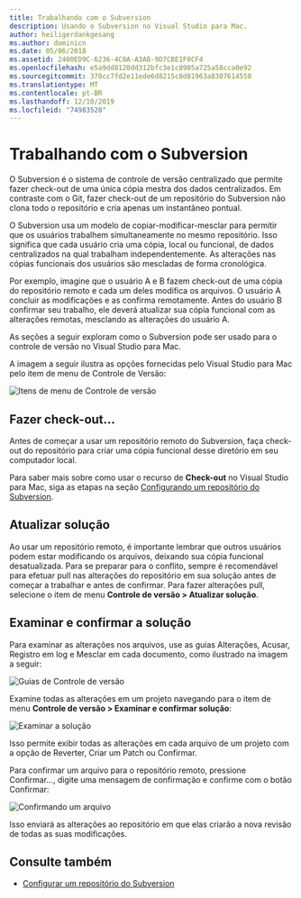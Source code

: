 ```yaml
---
title: Trabalhando com o Subversion
description: Usando o Subversion no Visual Studio para Mac.
author: heiligerdankgesang
ms.author: dominicn
ms.date: 05/06/2018
ms.assetid: 2400ED9C-6236-4C0A-A3AB-9D7CBE1F0CF4
ms.openlocfilehash: e5a9dd8120dd312bfc3e1c8905a725a58cca0e92
ms.sourcegitcommit: 370cc7fd2e11ede6d8215c8d81963a8307614550
ms.translationtype: MT
ms.contentlocale: pt-BR
ms.lasthandoff: 12/10/2019
ms.locfileid: "74983528"
---
```

# <a name="working-with-subversion"></a>Trabalhando com o Subversion

O Subversion é o sistema de controle de versão centralizado que permite fazer check-out de uma única cópia mestra dos dados centralizados. Em contraste com o Git, fazer check-out de um repositório do Subversion não clona todo o repositório e cria apenas um instantâneo pontual.

O Subversion usa um modelo de copiar-modificar-mesclar para permitir que os usuários trabalhem simultaneamente no mesmo repositório. Isso significa que cada usuário cria uma cópia, local ou funcional, de dados centralizados na qual trabalham independentemente. As alterações nas cópias funcionais dos usuários são mescladas de forma cronológica.

Por exemplo, imagine que o usuário A e B fazem check-out de uma cópia do repositório remoto e cada um deles modifica os arquivos. O usuário A concluir as modificações e as confirma remotamente. Antes do usuário B confirmar seu trabalho, ele deverá atualizar sua cópia funcional com as alterações remotas, mesclando as alterações do usuário A.

As seções a seguir exploram como o Subversion pode ser usado para o controle de versão no Visual Studio para Mac.

A imagem a seguir ilustra as opções fornecidas pelo Visual Studio para Mac pelo item de menu de Controle de Versão:

![Itens de menu de Controle de versão](media/version-control-svnVersionControlMenu.png)

## <a name="checkout"></a>Fazer check-out...

Antes de começar a usar um repositório remoto do Subversion, faça check-out do repositório para criar uma cópia funcional desse diretório em seu computador local.

Para saber mais sobre como usar o recurso de **Check-out** no Visual Studio para Mac, siga as etapas na seção [Configurando um repositório do Subversion](set-up-subversion-repository.md).

## <a name="update-solution"></a>Atualizar solução

Ao usar um repositório remoto, é importante lembrar que outros usuários podem estar modificando os arquivos, deixando sua cópia funcional desatualizada. Para se preparar para o conflito, sempre é recomendável para efetuar pull nas alterações do repositório em sua solução antes de começar a trabalhar e antes de confirmar. Para fazer alterações pull, selecione o item de menu **Controle de versão > Atualizar solução**.

## <a name="review-solution-and-commit"></a>Examinar e confirmar a solução

Para examinar as alterações nos arquivos, use as guias Alterações, Acusar, Registro em log e Mesclar em cada documento, como ilustrado na imagem a seguir:

![Guias de Controle de versão](media/version-control-vcTabs.png)

Examine todas as alterações em um projeto navegando para o item de menu **Controle de versão > Examinar e confirmar solução**:

![Examinar a solução](media/version-control-vcStatus.png)

Isso permite exibir todas as alterações em cada arquivo de um projeto com a opção de Reverter, Criar um Patch ou Confirmar.

Para confirmar um arquivo para o repositório remoto, pressione Confirmar..., digite uma mensagem de confirmação e confirme com o botão Confirmar:

![Confirmando um arquivo](media/version-control-svnCommit.png)

Isso enviará as alterações ao repositório em que elas criarão a nova revisão de todas as suas modificações.

## <a name="see-also"></a>Consulte também

- [Configurar um repositório do Subversion](set-up-subversion-repository.md)
